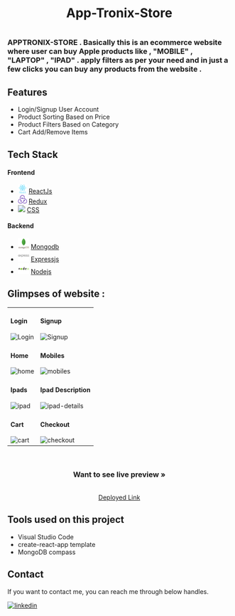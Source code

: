 <h1 align="center"> App-Tronix-Store <h1/>  
<h3>APPTRONIX-STORE . Basically this is an ecommerce website where user can buy Apple products like , "MOBILE" , "LAPTOP" , "IPAD" . apply filters as per your need and in just a few clicks you can buy any products from the website .</h3>
  
## Features
- Login/Signup User Account
- Product Sorting Based on Price
- Product Filters Based on Category
- Cart Add/Remove Items 

## Tech Stack

#### **Frontend**

- <img src="https://raw.githubusercontent.com/devicons/devicon/master/icons/react/react-original-wordmark.svg" width=20/> [ReactJs](https://reactjs.org/)
- <img src="https://raw.githubusercontent.com/devicons/devicon/master/icons/redux/redux-original.svg" width=20 /> [Redux](https://redux.js.org)
- <img src="https://cdn-icons-png.flaticon.com/512/732/732190.png" width=20 /> [CSS](https://www.w3schools.com/css/)

#### **Backend**

- <img src="https://raw.githubusercontent.com/devicons/devicon/master/icons/mongodb/mongodb-original-wordmark.svg" width=25 /> [Mongodb](https://www.mongodb.com/)
- <img src="https://raw.githubusercontent.com/devicons/devicon/master/icons/express/express-original-wordmark.svg" width=25 /> [Expressjs](https://expressjs.com/)
- <img src="https://raw.githubusercontent.com/devicons/devicon/master/icons/nodejs/nodejs-original-wordmark.svg" width=25 /> [Nodejs](https://nodejs.org/en/)
  
  
## Glimpses of website :


<table>
   <tr>
    <td><h4>Login</h4><img src="https://cdn-images-1.medium.com/max/1000/1*-qElgVLBNMiqWetagzW4FQ.png" alt="Login" /></td>
    <td><h4>Signup</h4><img src="https://cdn-images-1.medium.com/max/1000/1*qzjj85Q87qCBsc2mngkM3w.png" alt="Signup" /></td>
  </tr>
  <tr>
    <td><h4>Home</h4><img src="https://cdn-images-1.medium.com/max/1000/1*EqbJe7nMglEJTUfFsQLo_w.png" alt="home" /></td>
    <td><h4>Mobiles</h4><img src="https://cdn-images-1.medium.com/max/1000/1*v-9rkgV2NYqhmXOX8JdD0g.png" alt="mobiles" /></td>
  </tr>
  <tr>
    <td><h4>Ipads</h4><img src="https://cdn-images-1.medium.com/max/1000/1*4u8MLHfWNEdww5Lhu9R6WQ.png" alt="ipad" /></td>
    <td><h4>Ipad Description</h4><img src="https://cdn-images-1.medium.com/max/1000/1*J7OZvMvALkHuVmEVO4IB0w.png" alt="ipad-details" /></td>
  </tr>
  <tr>
    <td><h4>Cart</h4><img src="https://cdn-images-1.medium.com/max/1000/1*ZAAjtPZftvcFyjUlUwDxYw.png" alt="cart" /></td>
     <td><h4>Checkout</h4><img src="https://cdn-images-1.medium.com/max/1000/1*NP3y8OQhEnw1WGCp9_QphQ.png" alt="checkout" /></td>
  </tr>
  
</table>

<br />
  
 <h3 align="center">Want to see live preview »</h3>
<p align="center"> 
    <br />
    <a target="blank" href="https://app-tronix-fullstack8-7e7e5v52l-manishreddy.vercel.app/">Deployed Link</a>    
    
 </p>
  
  
## Tools used on this project

- Visual Studio Code
- create-react-app template
- MongoDB compass
  
  
<h2>Contact</h2>

If you want to contact me, you can reach me through below handles.

[![linkedin](https://img.shields.io/badge/Manish-0077B5?style=for-the-badge&logo=linkedin&logoColor=white)](https://www.linkedin.com/in/manish-reddy-76063a222/)





